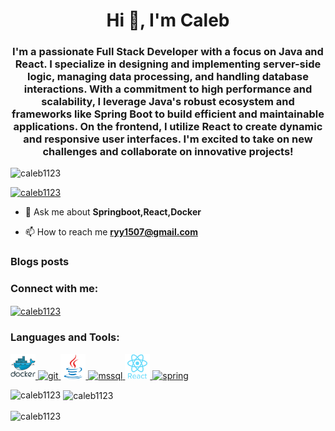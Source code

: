 <h1 align="center">Hi 👋, I'm Caleb</h1>
<h3 align="center">
  I'm a passionate Full Stack Developer with a focus on Java and React. 
  I specialize in designing and implementing server-side logic, managing data processing, 
  and handling database interactions. With a commitment to high performance and scalability, 
  I leverage Java's robust ecosystem and frameworks like Spring Boot to build efficient and maintainable applications. 
  On the frontend, I utilize React to create dynamic and responsive user interfaces. 
  I'm excited to take on new challenges and collaborate on innovative projects!
</h3>


<p align="left"> <img src="https://komarev.com/ghpvc/?username=caleb1123&label=Profile%20views&color=0e75b6&style=flat" alt="caleb1123" /> </p>

<p align="left"> <a href="https://github.com/ryo-ma/github-profile-trophy"><img src="https://github-profile-trophy.vercel.app/?username=caleb1123" alt="caleb1123" /></a> </p>

- 💬 Ask me about **Springboot,React,Docker**

- 📫 How to reach me **ryy1507@gmail.com**

### Blogs posts
<!-- BLOG-POST-LIST:START -->
<!-- BLOG-POST-LIST:END -->

<h3 align="left">Connect with me:</h3>
<p align="left">
<a href="https://dev.to/caleb1123" target="blank"><img align="center" src="https://raw.githubusercontent.com/rahuldkjain/github-profile-readme-generator/master/src/images/icons/Social/devto.svg" alt="caleb1123" height="30" width="40" /></a>
</p>

<h3 align="left">Languages and Tools:</h3>
<p align="left"> <a href="https://www.docker.com/" target="_blank" rel="noreferrer"> <img src="https://raw.githubusercontent.com/devicons/devicon/master/icons/docker/docker-original-wordmark.svg" alt="docker" width="40" height="40"/> </a> <a href="https://git-scm.com/" target="_blank" rel="noreferrer"> <img src="https://www.vectorlogo.zone/logos/git-scm/git-scm-icon.svg" alt="git" width="40" height="40"/> </a> <a href="https://www.java.com" target="_blank" rel="noreferrer"> <img src="https://raw.githubusercontent.com/devicons/devicon/master/icons/java/java-original.svg" alt="java" width="40" height="40"/> </a> <a href="https://www.microsoft.com/en-us/sql-server" target="_blank" rel="noreferrer"> <img src="https://www.svgrepo.com/show/303229/microsoft-sql-server-logo.svg" alt="mssql" width="40" height="40"/> </a> <a href="https://reactjs.org/" target="_blank" rel="noreferrer"> <img src="https://raw.githubusercontent.com/devicons/devicon/master/icons/react/react-original-wordmark.svg" alt="react" width="40" height="40"/> </a> <a href="https://spring.io/" target="_blank" rel="noreferrer"> <img src="https://www.vectorlogo.zone/logos/springio/springio-icon.svg" alt="spring" width="40" height="40"/> </a> </p>

<p><img align="left" src="https://github-readme-stats.vercel.app/api/top-langs?username=caleb1123&show_icons=true&locale=en&layout=compact" alt="caleb1123" /></p>

<p>&nbsp;<img align="center" src="https://github-readme-stats.vercel.app/api?username=caleb1123&show_icons=true&locale=en" alt="caleb1123" /></p>

<p><img align="center" src="https://github-readme-streak-stats.herokuapp.com/?user=caleb1123&" alt="caleb1123" /></p>
